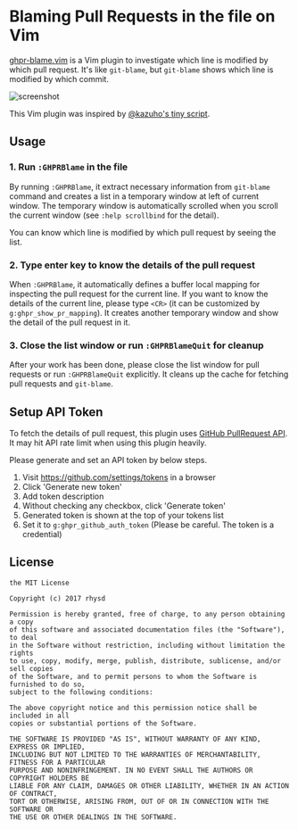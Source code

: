 Blaming Pull Requests in the file on Vim
========================================

[ghpr-blame.vim][] is a Vim plugin to investigate which line is modified by which pull request.
It's like `git-blame`, but `git-blame` shows which line is modified by which commit.

![screenshot](https://github.com/rhysd/ss/raw/master/ghpr-blame.vim/main.jpg)

This Vim plugin was inspired by [@kazuho's tiny script](https://gist.github.com/kazuho/eab551e5527cb465847d6b0796d64a39).

## Usage

### 1. Run `:GHPRBlame` in the file

By running `:GHPRBlame`, it extract necessary information from `git-blame` command and creates a
list in a temporary window at left of current window.
The temporary window is automatically scrolled when you scroll the current window (see `:help scrollbind`
for the detail).

You can know which line is modified by which pull request by seeing the list.

### 2. Type enter key to know the details of the pull request

When `:GHPRBlame`, it automatically defines a buffer local mapping for inspecting the pull request
for the current line. If you want to know the details of the current line, please type `<CR>` (it can
be customized by `g:ghpr_show_pr_mapping`). It creates another temporary window and show the detail
of the pull request in it.

### 3. Close the list window or run `:GHPRBlameQuit` for cleanup

After your work has been done, please close the list window for pull requests or run `:GHPRBlameQuit`
explicitly. It cleans up the cache for fetching pull requests and `git-blame`.

## Setup API Token

To fetch the details of pull request, this plugin uses [GitHub PullRequest API][]. It may hit
API rate limit when using this plugin heavily.

Please generate and set an API token by below steps.

1. Visit https://github.com/settings/tokens in a browser
2. Click 'Generate new token'
3. Add token description
4. Without checking any checkbox, click 'Generate token'
5. Generated token is shown at the top of your tokens list
6. Set it to `g:ghpr_github_auth_token` (Please be careful. The token is a credential)

## License

```
the MIT License

Copyright (c) 2017 rhysd

Permission is hereby granted, free of charge, to any person obtaining a copy
of this software and associated documentation files (the "Software"), to deal
in the Software without restriction, including without limitation the rights
to use, copy, modify, merge, publish, distribute, sublicense, and/or sell copies
of the Software, and to permit persons to whom the Software is furnished to do so,
subject to the following conditions:

The above copyright notice and this permission notice shall be included in all
copies or substantial portions of the Software.

THE SOFTWARE IS PROVIDED "AS IS", WITHOUT WARRANTY OF ANY KIND, EXPRESS OR IMPLIED,
INCLUDING BUT NOT LIMITED TO THE WARRANTIES OF MERCHANTABILITY, FITNESS FOR A PARTICULAR
PURPOSE AND NONINFRINGEMENT. IN NO EVENT SHALL THE AUTHORS OR COPYRIGHT HOLDERS BE
LIABLE FOR ANY CLAIM, DAMAGES OR OTHER LIABILITY, WHETHER IN AN ACTION OF CONTRACT,
TORT OR OTHERWISE, ARISING FROM, OUT OF OR IN CONNECTION WITH THE SOFTWARE OR
THE USE OR OTHER DEALINGS IN THE SOFTWARE.
```

[ghpr-blame.vim]: https://bithub.com/rhysd/ghpr-blame.vim
[GitHub PullRequest API]: https://developer.github.com/v3/pulls/
